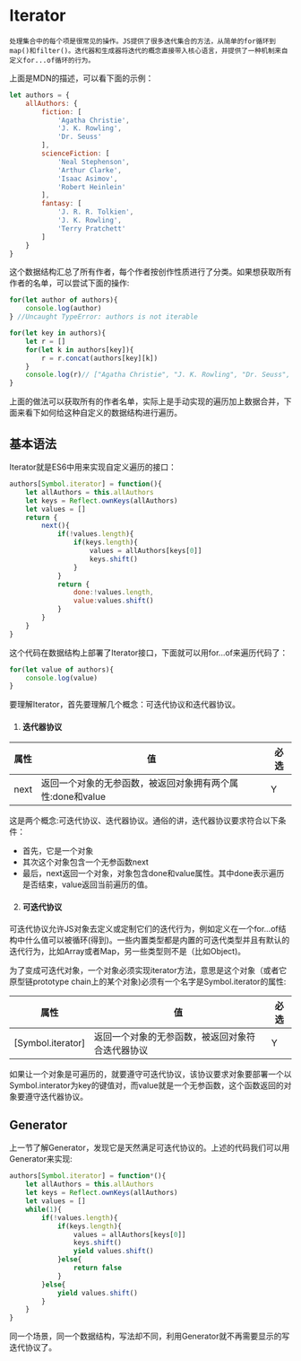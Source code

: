 # Iterator

```处理集合中的每个项是很常见的操作。JS提供了很多迭代集合的方法，从简单的for循环到map()和filter()。迭代器和生成器将迭代的概念直接带入核心语言，并提供了一种机制来自定义for...of循环的行为。```

上面是MDN的描述，可以看下面的示例：
```js
let authors = {
    allAuthors: {
        fiction: [
            'Agatha Christie',
            'J. K. Rowling',
            'Dr. Seuss'
        ],
        scienceFiction: [
            'Neal Stephenson',
            'Arthur Clarke',
            'Isaac Asimov',
            'Robert Heinlein'
        ],
        fantasy: [
            'J. R. R. Tolkien',
            'J. K. Rowling',
            'Terry Pratchett'
        ]
    }
}
```
这个数据结构汇总了所有作者，每个作者按创作性质进行了分类。如果想获取所有作者的名单，可以尝试下面的操作:
```js
for(let author of authors){
    console.log(author)
} //Uncaught TypeError: authors is not iterable
```
```js
for(let key in authors){
    let r = []
    for(let k in authors[key]){
        r = r.concat(authors[key][k])
    }
    console.log(r)// ["Agatha Christie", "J. K. Rowling", "Dr. Seuss", "Neal Stephenson", "Arthur Clarke", "Isaac Asimov", "Robert Heinlein", "J. R. R. Tolkien", "J. K. Rowling", "Terry Pratchett"]
}
```
上面的做法可以获取所有的作者名单，实际上是手动实现的遍历加上数据合并，下面来看下如何给这种自定义的数据结构进行遍历。

## 基本语法
Iterator就是ES6中用来实现自定义遍历的接口：
```js
authors[Symbol.iterator] = function(){
    let allAuthors = this.allAuthors
    let keys = Reflect.ownKeys(allAuthors)
    let values = []
    return {
        next(){
            if(!values.length){
                if(keys.length){
                    values = allAuthors[keys[0]]
                    keys.shift()
                }
            }
            return {
                done:!values.length,
                value:values.shift()
            }
        }
    }
}
```
这个代码在数据结构上部署了Iterator接口，下面就可以用for...of来遍历代码了：
```js
for(let value of authors){
    console.log(value)
}
```
要理解Iterator，首先要理解几个概念：可迭代协议和迭代器协议。
1. #### 迭代器协议
|属性|值|必选|
|-|-|-|
|next|返回一个对象的无参函数，被返回对象拥有两个属性:done和value|Y|
这是两个概念:可迭代协议、迭代器协议。通俗的讲，迭代器协议要求符合以下条件：
* 首先，它是一个对象
* 其次这个对象包含一个无参函数next
* 最后，next返回一个对象，对象包含done和value属性。其中done表示遍历是否结束，value返回当前遍历的值。
2. #### 可迭代协议
可迭代协议允许JS对象去定义或定制它们的迭代行为，例如定义在一个for...of结构中什么值可以被循环(得到)。一些内置类型都是内置的可迭代类型并且有默认的迭代行为，比如Array或者Map，另一些类型则不是（比如Object)。

为了变成可迭代对象，一个对象必须实现iterator方法，意思是这个对象（或者它原型链prototype chain上的某个对象)必须有一个名字是Symbol.iterator的属性:

|属性|值|必选|
|-|-|-|
|[Symbol.iterator]|返回一个对象的无参函数，被返回对象符合迭代器协议|Y|

如果让一个对象是可遍历的，就要遵守可迭代协议，该协议要求对象要部署一个以Symbol.interator为key的键值对，而value就是一个无参函数，这个函数返回的对象要遵守迭代器协议。

## Generator
上一节了解Generator，发现它是天然满足可迭代协议的。上述的代码我们可以用Generator来实现:
```js
authors[Symbol.iterator] = function*(){
    let allAuthors = this.allAuthors
    let keys = Reflect.ownKeys(allAuthors)
    let values = []
    while(1){
        if(!values.length){
            if(keys.length){
                values = allAuthors[keys[0]]
                keys.shift()
                yield values.shift()
            }else{
                return false
            }
        }else{
            yield values.shift()
        }
    }
}
```
同一个场景，同一个数据结构，写法却不同，利用Generator就不再需要显示的写迭代协议了。